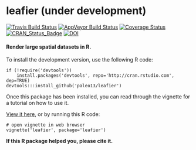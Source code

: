  leafier (under development)
============

[![Travis Build Status](https://img.shields.io/travis/paleo13/leafier/master.svg?label=Mac%20OSX%20%26%20Linux)](https://travis-ci.org/paleo13/leafier)
[![AppVeyor Build Status](https://img.shields.io/appveyor/ci/paleo13/leafier/master.svg?label=Windows)](https://ci.appveyor.com/project/paleo13/leafier)
[![Coverage Status](https://codecov.io/github/paleo13/leafier/coverage.svg?branch=master)](https://codecov.io/github/paleo13/leafier?branch=master)
[![CRAN_Status_Badge](http://www.r-pkg.org/badges/version/leafier)](http://cran.r-project.org/package=leafier)
[![DOI](https://zenodo.org/badge/18940/paleo13/leafier.svg)](https://zenodo.org/badge/latestdoi/18940/paleo13/leafier)

#### Render large spatial datasets in R.

To install the development version, use the following R code:

```
if (!require('devtools'))
	install.packages('devtools', repo='http://cran.rstudio.com', dep=TRUE)
devtools:::install_github('paleo13/leafier')
```

Once this package has been installed, you can read through the vignette for a tutorial on how to use it.

[View it here](https://github.com/ropenscilabs/leafier/raw/master/inst/doc/leafier.pdf), or by running this R code:

```
# open vignette in web browser
vignette('leafier', package='leafier')
```

**If this R package helped you, please cite it.**


